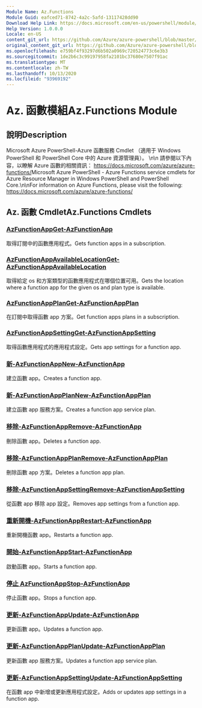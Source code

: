```yaml
---
Module Name: Az.Functions
Module Guid: eafced71-8742-4a2c-5afd-13117428dd90
Download Help Link: https://docs.microsoft.com/en-us/powershell/module/az.functions
Help Version: 1.0.0.0
Locale: en-US
content_git_url: https://github.com/Azure/azure-powershell/blob/master/src/Functions/help/Az.Functions.md
original_content_git_url: https://github.com/Azure/azure-powershell/blob/master/src/Functions/help/Az.Functions.md
ms.openlocfilehash: e759bf4f93297d6b502a0969c720524773c6e3b3
ms.sourcegitcommit: 1de2b6c3c99197958fa2101bc37680e7507f91ac
ms.translationtype: MT
ms.contentlocale: zh-TW
ms.lasthandoff: 10/13/2020
ms.locfileid: "93969192"
---
```

# <span data-ttu-id="12063-101">Az. 函數模組</span><span class="sxs-lookup"><span data-stu-id="12063-101">Az.Functions Module</span></span>
## <span data-ttu-id="12063-102">說明</span><span class="sxs-lookup"><span data-stu-id="12063-102">Description</span></span>
<span data-ttu-id="12063-103">Microsoft Azure PowerShell-Azure 函數服務 Cmdlet （適用于 Windows PowerShell 和 PowerShell Core 中的 Azure 資源管理員）。 \n\n 請參閱以下內容，以瞭解 Azure 函數的相關資訊： https://docs.microsoft.com/azure/azure-functions/</span><span class="sxs-lookup"><span data-stu-id="12063-103">Microsoft Azure PowerShell - Azure Functions service cmdlets for Azure Resource Manager in Windows PowerShell and PowerShell Core.\n\nFor information on Azure Functions, please visit the following: https://docs.microsoft.com/azure/azure-functions/</span></span>

## <span data-ttu-id="12063-104">Az. 函數 Cmdlet</span><span class="sxs-lookup"><span data-stu-id="12063-104">Az.Functions Cmdlets</span></span>
### [<span data-ttu-id="12063-105">AzFunctionApp</span><span class="sxs-lookup"><span data-stu-id="12063-105">Get-AzFunctionApp</span></span>](Get-AzFunctionApp.md)
<span data-ttu-id="12063-106">取得訂閱中的函數應用程式。</span><span class="sxs-lookup"><span data-stu-id="12063-106">Gets function apps in a subscription.</span></span>

### [<span data-ttu-id="12063-107">AzFunctionAppAvailableLocation</span><span class="sxs-lookup"><span data-stu-id="12063-107">Get-AzFunctionAppAvailableLocation</span></span>](Get-AzFunctionAppAvailableLocation.md)
<span data-ttu-id="12063-108">取得給定 os 和方案類型的函數應用程式在哪個位置可用。</span><span class="sxs-lookup"><span data-stu-id="12063-108">Gets the location where a function app for the given os and plan type is available.</span></span>

### [<span data-ttu-id="12063-109">AzFunctionAppPlan</span><span class="sxs-lookup"><span data-stu-id="12063-109">Get-AzFunctionAppPlan</span></span>](Get-AzFunctionAppPlan.md)
<span data-ttu-id="12063-110">在訂閱中取得函數 app 方案。</span><span class="sxs-lookup"><span data-stu-id="12063-110">Get function apps plans in a subscription.</span></span>

### [<span data-ttu-id="12063-111">AzFunctionAppSetting</span><span class="sxs-lookup"><span data-stu-id="12063-111">Get-AzFunctionAppSetting</span></span>](Get-AzFunctionAppSetting.md)
<span data-ttu-id="12063-112">取得函數應用程式的應用程式設定。</span><span class="sxs-lookup"><span data-stu-id="12063-112">Gets app settings for a function app.</span></span>

### [<span data-ttu-id="12063-113">新-AzFunctionApp</span><span class="sxs-lookup"><span data-stu-id="12063-113">New-AzFunctionApp</span></span>](New-AzFunctionApp.md)
<span data-ttu-id="12063-114">建立函數 app。</span><span class="sxs-lookup"><span data-stu-id="12063-114">Creates a function app.</span></span>

### [<span data-ttu-id="12063-115">新-AzFunctionAppPlan</span><span class="sxs-lookup"><span data-stu-id="12063-115">New-AzFunctionAppPlan</span></span>](New-AzFunctionAppPlan.md)
<span data-ttu-id="12063-116">建立函數 app 服務方案。</span><span class="sxs-lookup"><span data-stu-id="12063-116">Creates a function app service plan.</span></span>

### [<span data-ttu-id="12063-117">移除-AzFunctionApp</span><span class="sxs-lookup"><span data-stu-id="12063-117">Remove-AzFunctionApp</span></span>](Remove-AzFunctionApp.md)
<span data-ttu-id="12063-118">刪除函數 app。</span><span class="sxs-lookup"><span data-stu-id="12063-118">Deletes a function app.</span></span>

### [<span data-ttu-id="12063-119">移除-AzFunctionAppPlan</span><span class="sxs-lookup"><span data-stu-id="12063-119">Remove-AzFunctionAppPlan</span></span>](Remove-AzFunctionAppPlan.md)
<span data-ttu-id="12063-120">刪除函數 app 方案。</span><span class="sxs-lookup"><span data-stu-id="12063-120">Deletes a function app plan.</span></span>

### [<span data-ttu-id="12063-121">移除-AzFunctionAppSetting</span><span class="sxs-lookup"><span data-stu-id="12063-121">Remove-AzFunctionAppSetting</span></span>](Remove-AzFunctionAppSetting.md)
<span data-ttu-id="12063-122">從函數 app 移除 app 設定。</span><span class="sxs-lookup"><span data-stu-id="12063-122">Removes app settings from a function app.</span></span>

### [<span data-ttu-id="12063-123">重新開機-AzFunctionApp</span><span class="sxs-lookup"><span data-stu-id="12063-123">Restart-AzFunctionApp</span></span>](Restart-AzFunctionApp.md)
<span data-ttu-id="12063-124">重新開機函數 app。</span><span class="sxs-lookup"><span data-stu-id="12063-124">Restarts a function app.</span></span>

### [<span data-ttu-id="12063-125">開始-AzFunctionApp</span><span class="sxs-lookup"><span data-stu-id="12063-125">Start-AzFunctionApp</span></span>](Start-AzFunctionApp.md)
<span data-ttu-id="12063-126">啟動函數 app。</span><span class="sxs-lookup"><span data-stu-id="12063-126">Starts a function app.</span></span>

### [<span data-ttu-id="12063-127">停止 AzFunctionApp</span><span class="sxs-lookup"><span data-stu-id="12063-127">Stop-AzFunctionApp</span></span>](Stop-AzFunctionApp.md)
<span data-ttu-id="12063-128">停止函數 app。</span><span class="sxs-lookup"><span data-stu-id="12063-128">Stops a function app.</span></span>

### [<span data-ttu-id="12063-129">更新-AzFunctionApp</span><span class="sxs-lookup"><span data-stu-id="12063-129">Update-AzFunctionApp</span></span>](Update-AzFunctionApp.md)
<span data-ttu-id="12063-130">更新函數 app。</span><span class="sxs-lookup"><span data-stu-id="12063-130">Updates a function app.</span></span>

### [<span data-ttu-id="12063-131">更新-AzFunctionAppPlan</span><span class="sxs-lookup"><span data-stu-id="12063-131">Update-AzFunctionAppPlan</span></span>](Update-AzFunctionAppPlan.md)
<span data-ttu-id="12063-132">更新函數 app 服務方案。</span><span class="sxs-lookup"><span data-stu-id="12063-132">Updates a function app service plan.</span></span>

### [<span data-ttu-id="12063-133">更新-AzFunctionAppSetting</span><span class="sxs-lookup"><span data-stu-id="12063-133">Update-AzFunctionAppSetting</span></span>](Update-AzFunctionAppSetting.md)
<span data-ttu-id="12063-134">在函數 app 中新增或更新應用程式設定。</span><span class="sxs-lookup"><span data-stu-id="12063-134">Adds or updates app settings in a function app.</span></span>
